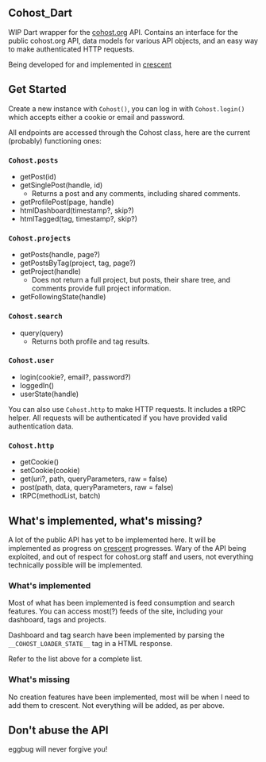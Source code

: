 ## Cohost_Dart

WIP Dart wrapper for the [cohost.org](https://cohost.org/) API. Contains an interface for the public cohost.org API, data models for various API objects, and an easy way to make authenticated HTTP requests.

Being developed for and implemented in [crescent](https://github.com/snaeling/crescent)

## Get Started
Create a new instance with `Cohost()`, you can log in with `Cohost.login()` which accepts either a cookie or email and password.

All endpoints are accessed through the Cohost class, here are the current (probably) functioning  ones:
### `Cohost.posts`
* getPost(id)
* getSinglePost(handle, id)
    * Returns a post and any comments, including shared comments.
* getProfilePost(page, handle)
* htmlDashboard(timestamp?, skip?)
* htmlTagged(tag, timestamp?, skip?)

### `Cohost.projects`
* getPosts(handle, page?)
* getPostsByTag(project, tag, page?)
* getProject(handle)
    * Does not return a full project, but posts, their share tree, and comments provide full project information.
* getFollowingState(handle)

### `Cohost.search`
* query(query)
    * Returns both profile and tag results.

### `Cohost.user`
* login(cookie?, email?, password?)
* loggedIn()
* userState(handle)

You can also use `Cohost.http` to make HTTP requests. It includes a tRPC helper. All requests will be authenticated if you have provided valid authentication data.

### `Cohost.http`
* getCookie()
* setCookie(cookie)
* get(uri?, path, queryParameters, raw = false)
* post(path, data, queryParameters, raw = false)
* tRPC(methodList, batch)

## What's implemented, what's missing?
A lot of the public API has yet to be implemented here. It will be implemented as progress on [crescent](https://github.com/snaeling/crescent) progresses. Wary of the API being exploited, and out of respect for cohost.org staff and users,  not everything technically possible will be implemented.

### What's implemented
Most of what has been implemented is feed consumption and search features. You can access most(?) feeds of the site, including your dashboard, tags and projects. 

Dashboard and tag search have been implemented by parsing the `__COHOST_LOADER_STATE__` tag in a HTML response. 

Refer to the list above for a complete list.

### What's missing
No creation features have been implemented, most will be when I need to add them to crescent. Not everything will be added, as per above.



## Don't abuse the API
eggbug will never forgive you!
